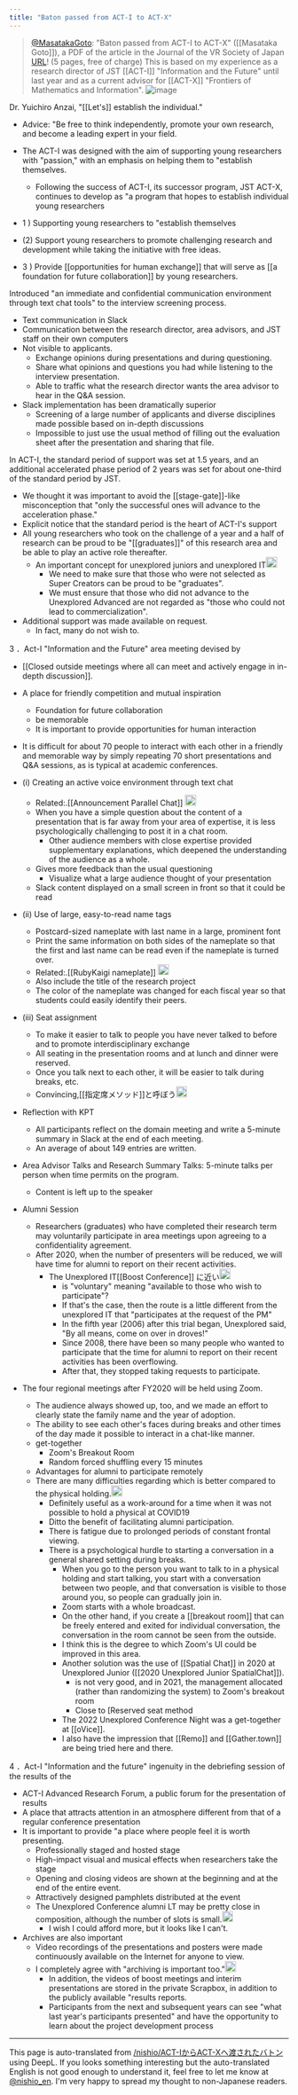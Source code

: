```yaml
---
title: "Baton passed from ACT-I to ACT-X"
---
```


> [@MasatakaGoto](https://twitter.com/MasatakaGoto/status/1686962621071908864?s=20): "Baton passed from ACT-I to ACT-X" ([[Masataka Goto]]), a PDF of the article in the Journal of the VR Society of Japan [URL](https://www.jstage.jst.go.jp/article/jvrsj/28/2/28_42/_article/-char/ja)! (5 pages, free of charge)
> This is based on my experience as a research director of JST [[ACT-I]] "Information and the Future" until last year and as a current advisor for [[ACT-X]] "Frontiers of Mathematics and Information".
> ![image](https://pbs.twimg.com/media/F2lJEvraYAI6jJd.jpg)


Dr. Yuichiro Anzai, "[[Let's]] establish the individual."
- Advice: "Be free to think independently, promote your own research, and become a leading expert in your field.
- The ACT-I was designed with the aim of supporting young researchers with "passion," with an emphasis on helping them to "establish themselves.
    - Following the success of ACT-I, its successor program, JST ACT-X, continues to develop as "a program that hopes to establish individual young researchers

- 1 ) Supporting young researchers to "establish themselves
- (2) Support young researchers to promote challenging research and development while taking the initiative with free ideas.
- 3 ) Provide [[opportunities for human exchange]] that will serve as [[a foundation for future collaboration]] by young researchers.

Introduced "an immediate and confidential communication environment through text chat tools" to the interview screening process.
- Text communication in Slack
- Communication between the research director, area advisors, and JST staff on their own computers
- Not visible to applicants.
    - Exchange opinions during presentations and during questioning.
    - Share what opinions and questions you had while listening to the interview presentation.
    - Able to traffic what the research director wants the area advisor to hear in the Q&A session.
- Slack implementation has been dramatically superior
    - Screening of a large number of applicants and diverse disciplines made possible based on in-depth discussions
    - Impossible to just use the usual method of filling out the evaluation sheet after the presentation and sharing that file.

In ACT-I, the standard period of support was set at 1.5 years, and an additional accelerated phase period of 2 years was set for about one-third of the standard period by JST.
- We thought it was important to avoid the [[stage-gate]]-like misconception that "only the successful ones will advance to the acceleration phase."
- Explicit notice that the standard period is the heart of ACT-I's support
- All young researchers who took on the challenge of a year and a half of research can be proud to be "[[graduates]]" of this research area and be able to play an active role thereafter.
    - An important concept for unexplored juniors and unexplored IT<img src='https://scrapbox.io/api/pages/nishio-en/nishio/icon' alt='nishio.icon' height="19.5"/>
        - We need to make sure that those who were not selected as Super Creators can be proud to be "graduates".
        - We must ensure that those who did not advance to the Unexplored Advanced are not regarded as "those who could not lead to commercialization".
- Additional support was made available on request.
    - In fact, many do not wish to.


3 ．Act-I "Information and the Future" area meeting devised by
- [[Closed outside meetings where all can meet and actively engage in in-depth discussion]].
- A place for friendly competition and mutual inspiration
    - Foundation for future collaboration
    - be memorable
    - It is important to provide opportunities for human interaction

- It is difficult for about 70 people to interact with each other in a friendly and memorable way by simply repeating 70 short presentations and Q&A sessions, as is typical at academic conferences.
- (i) Creating an active voice environment through text chat
    - Related:.[[Announcement Parallel Chat]] <img src='https://scrapbox.io/api/pages/nishio-en/nishio/icon' alt='nishio.icon' height="19.5"/>
    - When you have a simple question about the content of a presentation that is far away from your area of expertise, it is less psychologically challenging to post it in a chat room.
        - Other audience members with close expertise provided supplementary explanations, which deepened the understanding of the audience as a whole.
    - Gives more feedback than the usual questioning
        - Visualize what a large audience thought of your presentation
    - Slack content displayed on a small screen in front so that it could be read
- (ii) Use of large, easy-to-read name tags
    - Postcard-sized nameplate with last name in a large, prominent font
    - Print the same information on both sides of the nameplate so that the first and last name can be read even if the nameplate is turned over.
    - Related:.[[RubyKaigi nameplate]] <img src='https://scrapbox.io/api/pages/nishio-en/nishio/icon' alt='nishio.icon' height="19.5"/>
    - Also include the title of the research project
    - The color of the nameplate was changed for each fiscal year so that students could easily identify their peers.
- (iii) Seat assignment
    - To make it easier to talk to people you have never talked to before and to promote interdisciplinary exchange
    - All seating in the presentation rooms and at lunch and dinner were reserved.
    - Once you talk next to each other, it will be easier to talk during breaks, etc.
    - Convincing,[[指定席メソッド]]と呼ぼう<img src='https://scrapbox.io/api/pages/nishio-en/nishio/icon' alt='nishio.icon' height="19.5"/>

- Reflection with KPT
    - All participants reflect on the domain meeting and write a 5-minute summary in Slack at the end of each meeting.
    - An average of about 149 entries are written.

- Area Advisor Talks and Research Summary Talks: 5-minute talks per person when time permits on the program.
    - Content is left up to the speaker
- Alumni Session
    - Researchers (graduates) who have completed their research term may voluntarily participate in area meetings upon agreeing to a confidentiality agreement.
    - After 2020, when the number of presenters will be reduced, we will have time for alumni to report on their recent activities.
        - The Unexplored IT[[Boost Conference]] に近い<img src='https://scrapbox.io/api/pages/nishio-en/nishio/icon' alt='nishio.icon' height="19.5"/>
            - is "voluntary" meaning "available to those who wish to participate"?
            - If that's the case, then the route is a little different from the unexplored IT that "participates at the request of the PM"
            - In the fifth year (2006) after this trial began, Unexplored said, "By all means, come on over in droves!"
            - Since 2008, there have been so many people who wanted to participate that the time for alumni to report on their recent activities has been overflowing.
            - After that, they stopped taking requests to participate.


- The four regional meetings after FY2020 will be held using Zoom.
    - The audience always showed up, too, and we made an effort to clearly state the family name and the year of adoption.
    - The ability to see each other's faces during breaks and other times of the day made it possible to interact in a chat-like manner.
    - get-together
        - Zoom's Breakout Room
        - Random forced shuffling every 15 minutes
    - Advantages for alumni to participate remotely
    - There are many difficulties regarding which is better compared to the physical holding.<img src='https://scrapbox.io/api/pages/nishio-en/nishio/icon' alt='nishio.icon' height="19.5"/>
        - Definitely useful as a work-around for a time when it was not possible to hold a physical at COVID19
        - Ditto the benefit of facilitating alumni participation.
        - There is fatigue due to prolonged periods of constant frontal viewing.
        - There is a psychological hurdle to starting a conversation in a general shared setting during breaks.
            - When you go to the person you want to talk to in a physical holding and start talking, you start with a conversation between two people, and that conversation is visible to those around you, so people can gradually join in.
            - Zoom starts with a whole broadcast.
            - On the other hand, if you create a [[breakout room]] that can be freely entered and exited for individual conversation, the conversation in the room cannot be seen from the outside.
            - I think this is the degree to which Zoom's UI could be improved in this area.
            - Another solution was the use of [[Spatial Chat]] in 2020 at Unexplored Junior ([[2020 Unexplored Junior SpatialChat]]).
                - is not very good, and in 2021, the management allocated (rather than randomizing the system) to Zoom's breakout room
                - Close to [Reserved seat method
            - The 2022 Unexplored Conference Night was a get-together at [[oVice]].
            - I also have the impression that [[Remo]] and [[Gather.town]] are being tried here and there.


4 ．Act-I "Information and the future" ingenuity in the debriefing session of the results of the
- ACT-I Advanced Research Forum, a public forum for the presentation of results
- A place that attracts attention in an atmosphere different from that of a regular conference presentation
- It is important to provide "a place where people feel it is worth presenting.
    - Professionally staged and hosted stage
    - High-impact visual and musical effects when researchers take the stage
    - Opening and closing videos are shown at the beginning and at the end of the entire event.
    - Attractively designed pamphlets distributed at the event
    - The Unexplored Conference alumni LT may be pretty close in composition, although the number of slots is small.<img src='https://scrapbox.io/api/pages/nishio-en/nishio/icon' alt='nishio.icon' height="19.5"/>
        - I wish I could afford more, but it looks like I can't.
- Archives are also important
    - Video recordings of the presentations and posters were made continuously available on the Internet for anyone to view.
    - I completely agree with "archiving is important too."<img src='https://scrapbox.io/api/pages/nishio-en/nishio/icon' alt='nishio.icon' height="19.5"/>
        - In addition, the videos of boost meetings and interim presentations are stored in the private Scrapbox, in addition to the publicly available "results reports.
        - Participants from the next and subsequent years can see "what last year's participants presented" and have the opportunity to learn about the project development process


---
This page is auto-translated from [/nishio/ACT-IからACT-Xへ渡されたバトン](https://scrapbox.io/nishio/ACT-IからACT-Xへ渡されたバトン) using DeepL. If you looks something interesting but the auto-translated English is not good enough to understand it, feel free to let me know at [@nishio_en](https://twitter.com/nishio_en). I'm very happy to spread my thought to non-Japanese readers.